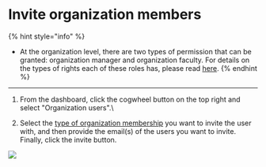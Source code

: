 # Invite organization members

{% hint style="info" %}
* At the organization level, there are two types of permission that can be granted: organization manager and organization faculty. For details on the types of rights each of these roles has, please read [here](../role-system.md#organization-level-roles).
{% endhint %}

****

1. &#x20;From the dashboard, click the cogwheel button on the top right and select "Organization users".\

2. Select the [type of organization membership](../role-system.md#organization-level-roles) you want to invite the user with, and then provide the email(s) of the users you want to invite. Finally, click the invite button.

![](../../.gitbook/assets/invite\_org\_manager\_ed.gif)
